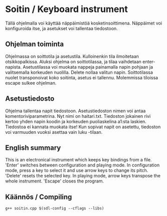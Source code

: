 # Soitin / Keyboard instrument

Tällä ohjelmalla voi käyttää näppäimistöä kosketinsoittimena. Näppäimet
voi konfiguroida itse, ja asetukset voi tallentaa tiedostoon.

## Ohjelman toiminta

Ohjelmassa on soittotila ja asetustila. Kulloinenkin tila ilmoitetaan
otsikkopalkissa. Aluksi ohjelma on soittotilassa, ja tilaa vaihdetaan
enter-napista. Asetustilassa voi muokata nappeja painamalla napin pohjaan
ja valitsemalla korkeuden nuolilla. Delete nollaa valitun napin.
Soittotilassa nuolet transponoivat koko soitinta, asetus ei tallennu.
Molemmissa tiloissa escape sulkee ohjelman.

## Asetustiedosto

Ohjelma tallentaa napit tiedostoon. Asetustiedoston nimen voi antaa
komentoriviparametrina. Nyt nimi on haitari.txt. Tiedoston jokainen
rivi kertoo yhden napin koodin ja korkeuden puoliaskelina a1:sta laskien.
Tiedostoa ei kannata muokata itse! Kun sopivat napit on asetettu, tiedoston
voi varmuuden vuoksi asettaa vain luku -tilaan.

## English summary

This is an electronical instrument which keeps key bindings from a file.
'Enter' switches between configuration and playing mode.
In configuration mode, press a key to select it and use arrow keys to
change its pitch. 'Delete' resets the selected key.
In playing mode, arrow keys transpose the whole instrument.
'Escape' closes the program.

## Käännös / Compiling

```
g++ soitin.cpp $(sdl-config --cflags --libs)
```
